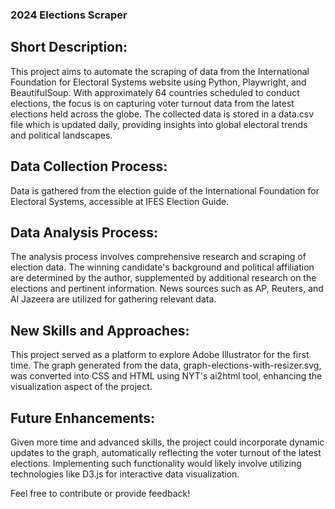 ### 2024 Elections Scraper

## Short Description:

This project aims to automate the scraping of data from the International Foundation for Electoral Systems website using Python, Playwright, and BeautifulSoup. With approximately 64 countries scheduled to conduct elections, the focus is on capturing voter turnout data from the latest elections held across the globe. The collected data is stored in a data.csv file which is updated daily, providing insights into global electoral trends and political landscapes.

## Data Collection Process:

Data is gathered from the election guide of the International Foundation for Electoral Systems, accessible at IFES Election Guide.

## Data Analysis Process:

The analysis process involves comprehensive research and scraping of election data. The winning candidate's background and political affiliation are determined by the author, supplemented by additional research on the elections and pertinent information. News sources such as AP, Reuters, and Al Jazeera are utilized for gathering relevant data.

## New Skills and Approaches:

This project served as a platform to explore Adobe Illustrator for the first time. The graph generated from the data, graph-elections-with-resizer.svg, was converted into CSS and HTML using NYT's ai2html tool, enhancing the visualization aspect of the project.

## Future Enhancements:

Given more time and advanced skills, the project could incorporate dynamic updates to the graph, automatically reflecting the voter turnout of the latest elections. Implementing such functionality would likely involve utilizing technologies like D3.js for interactive data visualization.

Feel free to contribute or provide feedback!
